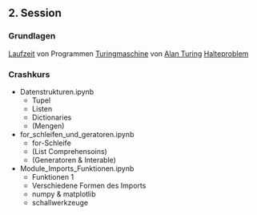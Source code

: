 ## 2. Session

### Grundlagen

[Laufzeit](https://de.wikipedia.org/wiki/Laufzeit_(Informatik)) von Programmen
[Turingmaschine](https://de.wikipedia.org/wiki/Turingmaschine) von [Alan Turing](https://de.wikipedia.org/wiki/Alan_Turing)
[Halteproblem](https://de.wikipedia.org/wiki/Halteproblem)

### Crashkurs

* Datenstrukturen.ipynb
  * Tupel
  * Listen
  * Dictionaries
  * (Mengen)
* for_schleifen_und_geratoren.ipynb
  * for-Schleife
  * (List Comprehensoins)
  * (Generatoren & Interable)
* Module_Imports_Funktionen.ipynb
  * Funktionen 1
  * Verschiedene Formen des Imports
  * numpy & matplotlib
  * schallwerkzeuge

